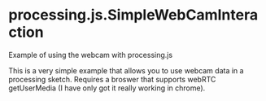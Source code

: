processing.js.SimpleWebCamInteraction
=====================================

Example of using the webcam with processing.js

This is a very simple example that allows you to use webcam data in a processing sketch. Requires a broswer that supports webRTC getUserMedia (I have only got it really working in chrome).
